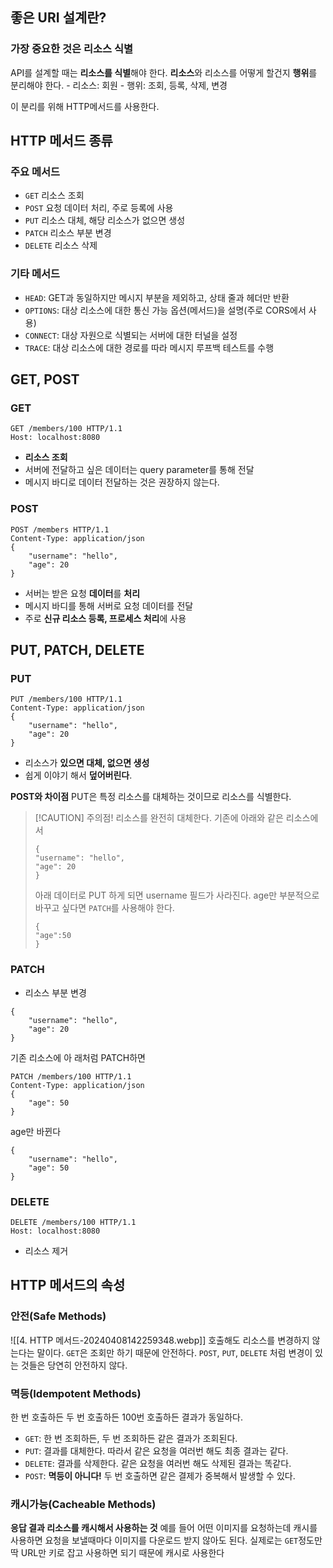 ## 좋은 URI 설계란?
### 가장 중요한 것은 리소스 식별
API를 설계할 때는 **리소스를 식별**해야 한다.
**리소스**와 리소스를 어떻게 할건지 **행위**를 분리해야 한다.
	- 리소스: 회원
	- 행위: 조회, 등록, 삭제, 변경

이 분리를 위해 HTTP메서드를 사용한다.

## HTTP 메서드 종류
### 주요 메서드
- `GET`
	리소스 조회
- `POST` 
	요청 데이터 처리, 주로 등록에 사용
- `PUT`
	리소스 대체, 해당 리소스가 없으면 생성
- `PATCH`
	리소스 부분 변경
- `DELETE`
	리소스 삭제

### 기타 메서드
- `HEAD`: GET과 동일하지만 메시지 부분을 제외하고, 상태 줄과 헤더만 반환 
- `OPTIONS`: 대상 리소스에 대한 통신 가능 옵션(메서드)을 설명(주로 CORS에서 사용) 
- `CONNECT`: 대상 자원으로 식별되는 서버에 대한 터널을 설정 
- `TRACE`: 대상 리소스에 대한 경로를 따라 메시지 루프백 테스트를 수행

## GET, POST
### GET
```
GET /members/100 HTTP/1.1 
Host: localhost:8080
```
- **리소스 조회**
- 서버에 전달하고 싶은 데이터는 query parameter를 통해 전달
- 메시지 바디로 데이터 전달하는 것은 권장하지 않는다.

### POST
```
POST /members HTTP/1.1 
Content-Type: application/json 
{ 
	"username": "hello",
	"age": 20 
}
```
- 서버는 받은 요청 **데이터**를 **처리**
- 메시지 바디를 통해 서버로 요청 데이터를 전달
- 주로 **신규 리소스 등록, 프로세스 처리**에 사용

## PUT, PATCH, DELETE
### PUT
```
PUT /members/100 HTTP/1.1 
Content-Type: application/json 
{ 
	"username": "hello",
	"age": 20 
}
```
- 리소스가 **있으면 대체, 없으면 생성**
- 쉽게 이야기 해서 **덮어버린다**.

**POST와 차이점**
PUT은 특정 리소스를 대체하는 것이므로 리소스를 식별한다.

> [!CAUTION] 주의점! 리소스를 완전히 대체한다.
> 기존에 아래와 같은 리소스에서
> ```
> { 
> "username": "hello",
> "age": 20 
> }
> ```
> 아래 데이터로 PUT 하게 되면 username 필드가 사라진다.
> age만 부분적으로 바꾸고 싶다면 `PATCH`를 사용해야 한다.
> ```
> { 
> "age":50 
> }
> ```

### PATCH
- 리소스 부분 변경
```
{ 
	"username": "hello",
	"age": 20 
}
```
기존 리소스에 아 래처럼 PATCH하면
```
PATCH /members/100 HTTP/1.1 
Content-Type: application/json 
{ 
	"age": 50 
}
```
age만 바뀐다
```
{ 
	"username": "hello",
	"age": 50 
}
```

### DELETE
```
DELETE /members/100 HTTP/1.1 
Host: localhost:8080
```
- 리소스 제거

## HTTP 메서드의 속성
### 안전(Safe Methods)
![[4. HTTP 메서드-20240408142259348.webp]]
호출해도 리소스를 변경하지 않는다는 말이다.
`GET`은 조회만 하기 때문에 안전하다.
`POST`, `PUT`, `DELETE` 처럼 변경이 있는 것들은 당연히 안전하지 않다.

### 멱등(Idempotent Methods)
한 번 호출하든 두 번 호출하든 100번 호출하든 결과가 동일하다.
- `GET`: 한 번 조회하든, 두 번 조회하든 같은 결과가 조회된다.
- `PUT`: 결과를 대체한다. 따라서 같은 요청을 여러번 해도 최종 결과는 같다. 
- `DELETE`: 결과를 삭제한다. 같은 요청을 여러번 해도 삭제된 결과는 똑같다. 
- `POST`: **멱등이 아니다!** 두 번 호출하면 같은 결제가 중복해서 발생할 수 있다.

### 캐시가능(Cacheable Methods)
**응답 결과 리소스를 캐시해서 사용하는 것**
예를 들어  어떤 이미지를 요청하는데 캐시를 사용하면 요청을 보낼때마다 이미지를 다운로드 받지 않아도 된다.
실제로는 `GET`정도만  딱 URL만 키로 잡고 사용하면 되기 때문에 캐시로 사용한다